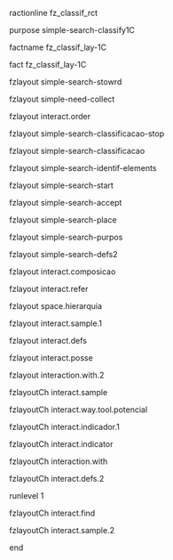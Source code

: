 ractionline fz_classif_rct
 purpose simple-search-classify1C
 factname fz_classif_lay-1C

fact fz_classif_lay-1C
 fzlayout simple-search-stowrd
 
 fzlayout simple-need-collect
 
 fzlayout interact.order
 fzlayout simple-search-classificacao-stop
 fzlayout simple-search-classificacao
 fzlayout simple-search-identif-elements
 fzlayout simple-search-start
 fzlayout simple-search-accept
 fzlayout simple-search-place

 fzlayout simple-search-purpos
 fzlayout simple-search-defs2
 fzlayout interact.composicao
 fzlayout interact.refer
 fzlayout space.hierarquia
 fzlayout interact.sample.1

 fzlayout interact.defs
 fzlayout interact.posse
 fzlayout interaction.with.2

 fzlayoutCh interact.sample
 fzlayoutCh interact.way.tool.potencial


 fzlayoutCh interact.indicador.1
 fzlayoutCh interact.indicator
 fzlayoutCh interaction.with
 fzlayoutCh interact.defs.2

 runlevel 1
 
 fzlayoutCh interact.find
 fzlayoutCh interact.sample.2




end





